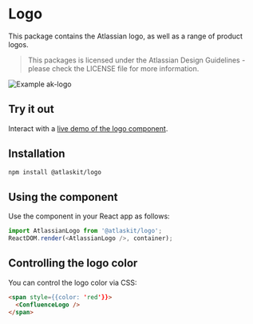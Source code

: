 # Logo

This package contains the Atlassian logo, as well as a range of product logos.

> This packages is licensed under the Atlassian Design Guidelines - please check the LICENSE file for more information.

![Example ak-logo](https://bytebucket.org/atlassian/atlaskit/raw/@BITBUCKET_COMMIT@/packages/ak-logo/docs/screencast.png)

## Try it out

Interact with a [live demo of the logo component](https://aui-cdn.atlassian.com/atlaskit/stories/@NAME@/@VERSION@/).

## Installation

```sh
npm install @atlaskit/logo
```

## Using the component

Use the component in your React app as follows:

```js
import AtlassianLogo from '@atlaskit/logo';
ReactDOM.render(<AtlassianLogo />, container);
```

## Controlling the logo color

You can control the logo color via CSS:

```html
<span style={{color: 'red'}}>
  <ConfluenceLogo />
</span>
```
